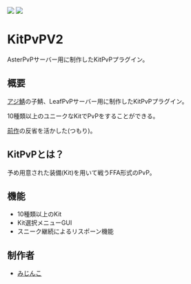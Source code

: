 [![](https://badgen.net/twitter/follow/AzisabaNetwork/?icon=twitter)](https://twitter.com/AzisabaNetwork)
[![](https://discordapp.com/api/guilds/357134045328572418/widget.png)](https://discord.gg/seheC2W)

# KitPvPV2
AsterPvPサーバー用に制作したKitPvPプラグイン。

## 概要

[アジ鯖](https://azisaba.net/)の子鯖、LeafPvPサーバー用に制作したKitPvPプラグイン。

10種類以上のユニークなKitでPvPをすることができる。

[前作](https://github.com/Mizinkobusters/KitPvPReloaded)の反省を活かした(つもり)。

## KitPvPとは？

予め用意された装備(Kit)を用いて戦うFFA形式のPvP。

## 機能

- 10種類以上のKit
- Kit選択メニューGUI
- スニーク継続によるリスポーン機能

## 制作者

- [みじんこ](https://twitter.com/Mizinkobusters)
